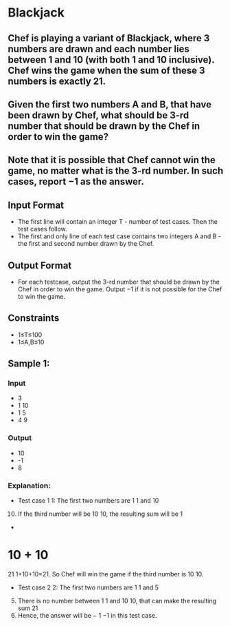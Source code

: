 # Blackjack
## Chef is playing a variant of Blackjack, where 3 numbers are drawn and each number lies between 1 and 10 (with both 1 and 10 inclusive). Chef wins the game when the sum of these 3 numbers is exactly 21.

## Given the first two numbers A and B, that have been drawn by Chef, what should be 3-rd number that should be drawn by the Chef in order to win the game?

## Note that it is possible that Chef cannot win the game, no matter what is the 3-rd number. In such cases, report −1 as the answer.

## Input Format
- The first line will contain an integer T - number of test cases. Then the test cases follow.
- The first and only line of each test case contains two integers A and B - the first and second number drawn by the Chef.

## Output Format
- For each testcase, output the 3-rd number that should be drawn by the Chef in order to win the game. Output −1 if it is not possible for the Chef to win the game.

## Constraints
- 1≤T≤100
- 1≤A,B≤10

## Sample 1:
### Input
- 3
- 1 10
- 1 5
- 4 9
### Output
- 10
- -1
- 8

### Explanation:
- Test case 
1
1: The first two numbers are 
1
1 and 
10
10. If the third number will be 
10
10, the resulting sum will be 
1
+
10
+
10
=
21
1+10+10=21. So Chef will win the game if the third number is 
10
10.

- Test case 
2
2: The first two numbers are 
1
1 and 
5
5. There is no number between 
1
1 and 
10
10, that can make the resulting sum 
21
21. Hence, the answer will be 
−
1
−1 in this test case.